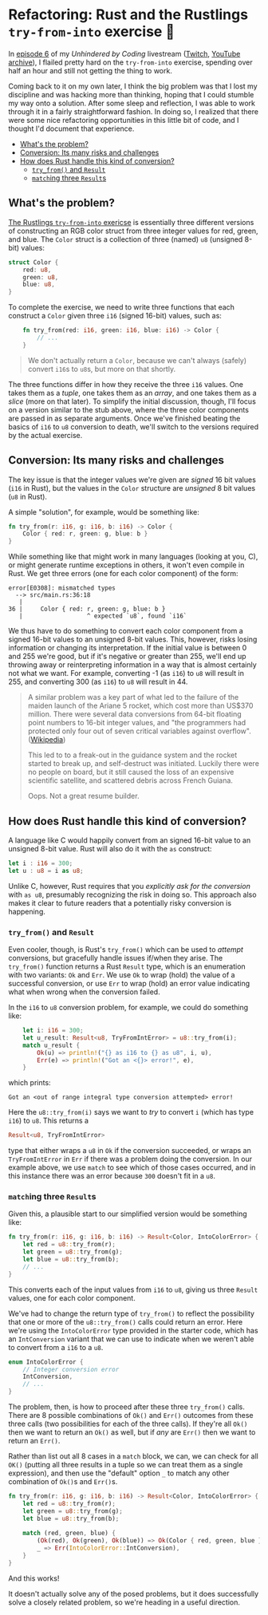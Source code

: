 # Refactoring: Rust and the Rustlings `try-from-into` exercise  🦀 <!-- omit in toc -->

In [episode 6](https://www.youtube.com/watch?v=c63p3TDRwtQ) of
my _Unhindered by Coding_ livestream
([Twitch](https://twitch.tv/NicMcPhee), [YouTube archive](https://www.youtube.com/channel/UC5tGIQti2UYfCSI9aUeSZFQ)),
I flailed pretty hard on the `try-from-into` exercise, spending
over half an hour and still not getting the thing to work.

Coming back to it on my own later, I think the big problem was
that I lost my discipline and was hacking more than thinking,
hoping that I could stumble my way onto a solution. After some
sleep and reflection, I was able to work through it in a
fairly straightforward fashion. In doing so, I realized that
there were some nice refactoring opportunities in this little
bit of code, and I thought I'd document that experience.

- [What's the problem?](#whats-the-problem)
- [Conversion: Its many risks and challenges](#conversion-its-many-risks-and-challenges)
- [How does Rust handle this kind of conversion?](#how-does-rust-handle-this-kind-of-conversion)
  - [`try_from()` and `Result`](#try_from-and-result)
  - [`match`ing three `Result`s](#matching-three-results)

## What's the problem?

[The Rustlings `try-from-into` exericse](https://github.com/rust-lang/rustlings/blob/main/exercises/conversions/try_from_into.rs)
is essentially three different versions of constructing an
RGB color struct from three integer values for red, green, and
blue. The `Color` struct is a collection of three (named) `u8`
(unsigned 8-bit) values:

```rust
struct Color {
    red: u8,
    green: u8,
    blue: u8,
}
```

To complete the exercise, we need to write three functions
that each construct a `Color` given three `i16` (signed 16-bit)
values, such as:

```rust
    fn try_from(red: i16, green: i16, blue: i16) -> Color {
        // ... 
    }
```

> We don't actually return a `Color`, because we can't
> always (safely) convert `i16`s to `u8`s, but more on that
> shortly.

The three functions differ in how they receive the three `i16`
values. One takes them as a *tuple*, one takes them as an *array*,
and one takes them as a *slice* (more on that later). To simplify
the initial discussion, though, I'll focus on a version similar
to the stub above, where the three color components are passed in
as separate arguments. Once we've finished beating the basics of
`i16` to `u8` conversion to death, we'll switch to the versions
required by the actual exercise.

## Conversion: Its many risks and challenges

The key issue is that the integer values we're given
are _signed_ 16 bit values (`i16` in Rust), but the values
in the `Color` structure are _unsigned_ 8 bit values
(`u8` in Rust).

A simple "solution", for example, would be something
like:

```rust
fn try_from(r: i16, g: i16, b: i16) -> Color {
    Color { red: r, green: g, blue: b }
}
```

While something like that might work in many languages
(looking at you, C), or might generate runtime exceptions
in others, it won't even compile in Rust. We get three
errors (one for each color component) of the form:

```text
error[E0308]: mismatched types
  --> src/main.rs:36:18
   |
36 |     Color { red: r, green: g, blue: b }
   |                  ^ expected `u8`, found `i16`
```

We thus have to do something to convert each color component
from a signed
16-bit values to an unsigned 8-bit values. This, however, risks
losing information or changing its interpretation.
If the initial value is between 0 and 255
we're good, but if it's negative or greater than 255, we'll
end up throwing away or reinterpreting information in a way
that is almost
certainly not what we want. For example, converting -1 (as
`i16`) to `u8` will result in 255, and converting 300 (as
`i16`) to `u8` will result in 44.

> A similar problem was a key part of what led to the failure
> of the maiden launch of the Ariane 5 rocket, which cost
> more than US$370 million. There were several data
> conversions from 64-bit floating point numbers to 16-bit
> integer values, and "the programmers had protected only
> four out of seven critical variables against overflow".
> ([Wikipedia](https://en.wikipedia.org/wiki/Ariane_flight_V88))
>
> This led to to a freak-out in the guidance system and the
> rocket started to break up, and self-destruct was initiated.
> Luckily there were no people on board, but it still caused
> the loss of an expensive scientific satellite, and scattered
> debris across French Guiana.
>
> Oops. Not a great resume builder.

## How does Rust handle this kind of conversion?

A language like C would happily convert from an signed 16-bit
value to an unsigned 8-bit value. Rust will also do it with the
`as` construct:

```rust
let i : i16 = 300;
let u : u8 = i as u8;
```

Unlike C, however, Rust requires that you _explicitly ask for the
conversion_ with `as u8`, presumably recognizing the risk in
doing so. This approach also makes it clear to future readers
that a potentially risky conversion is happening.

### `try_from()` and `Result`

Even cooler, though, is Rust's `try_from()` which can be used
to _attempt_ conversions, but gracefully handle issues if/when
they arise. The `try_from()` function returns a Rust `Result`
type, which is an enumeration with two variants: `Ok` and `Err`.
We use `Ok` to wrap (hold) the value of a successful conversion,
or use `Err` to wrap (hold) an error value indicating what
when wrong when the conversion failed.

In the `i16` to `u8` conversion problem, for example, we could
do something like:

```rust
    let i: i16 = 300;
    let u_result: Result<u8, TryFromIntError> = u8::try_from(i);
    match u_result {
        Ok(u) => println!("{} as i16 to {} as u8", i, u),
        Err(e) => println!("Got an <{}> error!", e),
    }
```

which prints:

```text
Got an <out of range integral type conversion attempted> error!
```

Here the `u8::try_from(i)` says we want to _try_ to convert `i`
(which has type `i16`) to `u8`. This returns a

```rust
Result<u8, TryFromIntError>
```

type that either wraps a `u8` in `Ok` if the conversion succeeded,
or wraps an `TryFromIntError` in `Err` if there was a problem
doing the conversion. In our example above, we use `match` to see
which of those cases occurred, and in this instance there was an
error because `300` doesn't fit in a `u8`.

### `match`ing three `Result`s

Given this, a plausible start to our simplified version would
be something like:

```rust
fn try_from(r: i16, g: i16, b: i16) -> Result<Color, IntoColorError> {
    let red = u8::try_from(r);
    let green = u8::try_from(g);
    let blue = u8::try_from(b);
    // ...
}
```

This converts each of the input values from `i16` to `u8`, giving
us three `Result` values, one for each color component.

We've had to change the return type of `try_from()` to reflect
the possibility that one or more of the `u8::try_from()` calls
could return an error. Here we're using the `IntoColorError` type
provided in the starter code, which has an `IntConversion` variant
that we can use to indicate when we weren't able to convert from
a `i16` to a `u8`.

```rust
enum IntoColorError {
    // Integer conversion error
    IntConversion,
    // ...
}
```

The problem, then, is how to proceed after these three `try_from()`
calls. There are 8 possible combinations of `Ok()` and `Err()`
outcomes from these three calls (two possibilities for each of the
three calls). If they're all `Ok()` then we want to return an `Ok()`
as well, but if _any_ are `Err()` then we want to return an `Err()`.

Rather than list out all 8 cases in a `match` block, we can, we
can check for all `OK()` (putting all three results in a tuple
so we can treat them as a single expression), and then use the
"default" option `_` to match any other combination of `Ok()`s
and `Err()`s.

```rust
fn try_from(r: i16, g: i16, b: i16) -> Result<Color, IntoColorError> {
    let red = u8::try_from(r);
    let green = u8::try_from(g);
    let blue = u8::try_from(b);
    
    match (red, green, blue) {
        (Ok(red), Ok(green), Ok(blue)) => Ok(Color { red, green, blue }),
        _ => Err(IntoColorError::IntConversion),
    }
}
```

And this works!

It doesn't actually solve any of the posed problems, but it
does successfully solve a closely related problem, so we're
heading in a useful direction.
